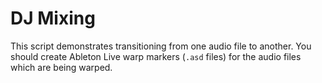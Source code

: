 # DJ Mixing

This script demonstrates transitioning from one audio file to another. You should create Ableton Live warp markers (`.asd` files) for the audio files which are being warped.